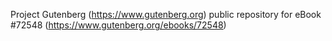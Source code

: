 Project Gutenberg (https://www.gutenberg.org) public repository
for eBook #72548 (https://www.gutenberg.org/ebooks/72548)
